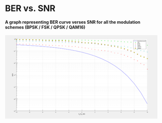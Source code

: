 # BER vs. SNR

#### A graph representing BER curve verses SNR for all the modulation schemes (BPSK / FSK / QPSK / QAM16)

![Regular](/BER/BERvsSNR.PNG)
